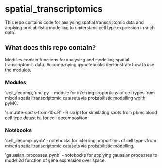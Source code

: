 # spatial_transcriptomics
This repo contains code for analysing spatial transcriptomic data and applying probabilistic modelling to understand cell type expression in such data. 

## What does this repo contain?
Modules contain functions for analysing and modelling spatial transcriptomic data.
Accompanying ipynotebooks demonstrate how to use the modules.

### Modules

'cell_decomp_func.py' - module for inferring proportions of cell types from mixed spatial transcriptomic datasets via probabilistic modelling woith pyMC.

'simulate-spots-from-10x.R' - R script for simulating spots from pbmc blood cell type datasets, for cell decomposition.

### Notebooks
'cell_decomp.ipynb' - notebooks for inferring proportions of cell types from mixed spatial transcriptomic datasets via probabilistic modelling.

'gaussian_processes.ipynb' - notebooks for applying gaussian processes to model 2d function of gene expression over space.
